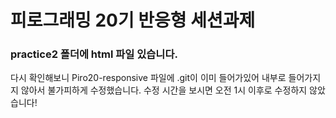 # 피로그래밍 20기 반응형 세션과제 

### practice2 폴더에 html 파일 있습니다.

다시 확인해보니 Piro20-responsive 파일에 .git이 이미 들어가있어
내부로 들어가지지 않아서 불가피하게 수정했습니다.
수정 시간을 보시면 오전 1시 이후로 수정하지 않았습니다!